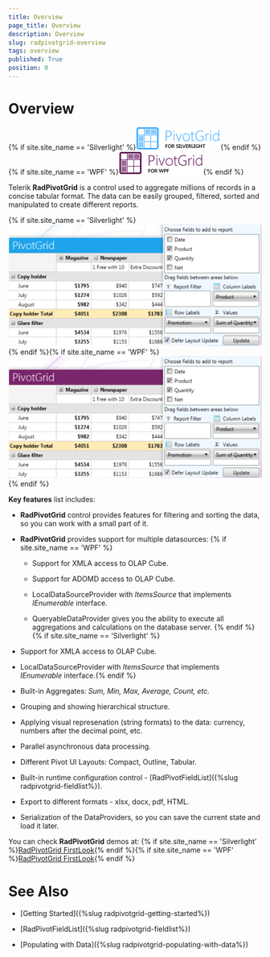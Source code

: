 ```yaml
---
title: Overview
page_title: Overview
description: Overview
slug: radpivotgrid-overview
tags: overview
published: True
position: 0
---
```


# Overview

{% if site.site_name == 'Silverlight' %}![Rad Pivot Grid Overview SL 01](images/RadPivotGrid_Overview_SL01.png){% endif %}{% if site.site_name == 'WPF' %}![Rad Pivot Grid Overview WPF 01](images/RadPivotGrid_Overview_WPF01.png){% endif %}

Telerik __RadPivotGrid__ is a control used to aggregate millions of records in a concise tabular format. The data can be easily grouped, filtered, sorted and manipulated to create different reports.

{% if site.site_name == 'Silverlight' %}![Rad Pivot Grid Overview SL 2](images/RadPivotGrid_Overview_SL2.png){% endif %}{% if site.site_name == 'WPF' %}![Rad Pivot Grid Overview WPF 2](images/RadPivotGrid_Overview_WPF2.png){% endif %}

__Key features__ list includes:

* __RadPivotGrid__ control provides features for filtering and sorting the data, so you can work with a small part of it.
      			

* __RadPivotGrid__ provides support for multiple datasources:
      			{% if site.site_name == 'WPF' %}

	* Support for XMLA access to OLAP Cube.

	* Support for ADOMD access to OLAP Cube.

	* LocalDataSourceProvider with *ItemsSource* that implements *IEnumerable* interface.
					

	* QueryableDataProvider gives you the ability to execute all aggregations and calculations on the database server.
                {% endif %}{% if site.site_name == 'Silverlight' %}

* Support for XMLA access to OLAP Cube.

* LocalDataSourceProvider with *ItemsSource* that implements *IEnumerable* interface.{% endif %}

* Built-in Aggregates: *Sum, Min, Max, Average, Count, etc.*

* Grouping and showing hierarchical structure.

* Applying visual represenation (string formats) to the data: currency, numbers after the decimal point, etc.

* Parallel asynchronous data processing.

* Different Pivot UI Layouts:  Compact, Outline, Tabular.

* Built-in runtime configuration control - [RadPivotFieldList]({%slug radpivotgrid-fieldlist%}).

* Export to different formats - xlsx, docx, pdf, HTML.

* Serialization of the DataProviders, so you can save the current state and load it later.

You can check __RadPivotGrid__ demos at:
     	{% if site.site_name == 'Silverlight' %}[RadPivotGrid FirstLook](http://demos.telerik.com/silverlight/#PivotGrid/FirstLook){% endif %}{% if site.site_name == 'WPF' %}[RadPivotGrid FirstLook](http://demos.telerik.com/wpf/#PivotGrid/FirstLook){% endif %}

# See Also

 * [Getting Started]({%slug radpivotgrid-getting-started%})

 * [RadPivotFieldList]({%slug radpivotgrid-fieldlist%})

 * [Populating with Data]({%slug radpivotgrid-populating-with-data%})
